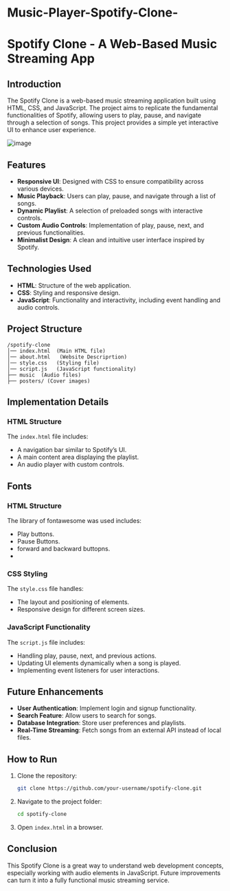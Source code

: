 # Music-Player-Spotify-Clone-
# Spotify Clone - A Web-Based Music Streaming App

## Introduction
The Spotify Clone is a web-based music streaming application built using HTML, CSS, and JavaScript. The project aims to replicate the fundamental functionalities of Spotify, allowing users to play, pause, and navigate through a selection of songs. This project provides a simple yet interactive UI to enhance user experience.

![image](https://github.com/user-attachments/assets/377abd71-5958-4154-9ad5-46276c43532a)

## Features
- **Responsive UI**: Designed with CSS to ensure compatibility across various devices.
- **Music Playback**: Users can play, pause, and navigate through a list of songs.
- **Dynamic Playlist**: A selection of preloaded songs with interactive controls.
- **Custom Audio Controls**: Implementation of play, pause, next, and previous functionalities.
- **Minimalist Design**: A clean and intuitive user interface inspired by Spotify.

## Technologies Used
- **HTML**: Structure of the web application.
- **CSS**: Styling and responsive design.
- **JavaScript**: Functionality and interactivity, including event handling and audio controls.

## Project Structure
```
/spotify-clone
│── index.html  (Main HTML file)
│── about.html   (Website Descriprtion)
│── style.css   (Styling file)
│── script.js   (JavaScript functionality)
├── music  (Audio files)
├── posters/ (Cover images)
```

## Implementation Details
### HTML Structure
The `index.html` file includes:
- A navigation bar similar to Spotify’s UI.
- A main content area displaying the playlist.
- An audio player with custom controls.
  
## Fonts
### HTML Structure
The library of fontawesome was used includes:
- Play buttons.
- Pause Buttons.
- forward and backward buttopns.
- 
### CSS Styling
The `style.css` file handles:
- The layout and positioning of elements.
- Responsive design for different screen sizes.

### JavaScript Functionality
The `script.js` file includes:
- Handling play, pause, next, and previous actions.
- Updating UI elements dynamically when a song is played.
- Implementing event listeners for user interactions.

## Future Enhancements
- **User Authentication**: Implement login and signup functionality.
- **Search Feature**: Allow users to search for songs.
- **Database Integration**: Store user preferences and playlists.
- **Real-Time Streaming**: Fetch songs from an external API instead of local files.

## How to Run
1. Clone the repository:
   ```bash
   git clone https://github.com/your-username/spotify-clone.git
   ```
2. Navigate to the project folder:
   ```bash
   cd spotify-clone
   ```
3. Open `index.html` in a browser.

## Conclusion
This Spotify Clone is a great way to understand web development concepts, especially working with audio elements in JavaScript. Future improvements can turn it into a fully functional music streaming service.

